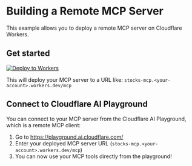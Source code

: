 # Building a Remote MCP Server

This example allows you to deploy a remote MCP server on Cloudflare Workers. 

## Get started

[![Deploy to Workers](https://deploy.workers.cloudflare.com/button)](https://deploy.workers.cloudflare.com/?url=https://github.com/skwk/stocks-mcp)

This will deploy your MCP server to a URL like: `stocks-mcp.<your-account>.workers.dev/mcp`

## Connect to Cloudflare AI Playground

You can connect to your MCP server from the Cloudflare AI Playground, which is a remote MCP client:

1. Go to https://playground.ai.cloudflare.com/
2. Enter your deployed MCP server URL (`stocks-mcp.<your-account>.workers.dev/mcp`)
3. You can now use your MCP tools directly from the playground!
